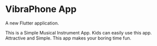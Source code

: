 # VibraPhone App

A new Flutter application.

This is a Simple Musical Instrument App. Kids can easily use this app. Attractive and Simple. This app makes your boring time fun.
